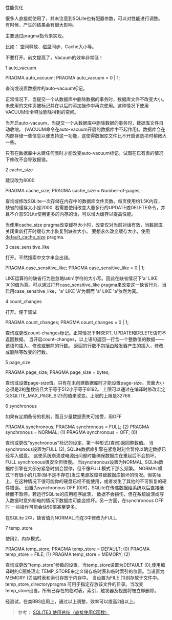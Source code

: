 性能优化

很多人直接就使用了，并未注意到SQLite也有配置参数，可以对性能进行调整。有时候，产生的结果会有很大影响。

主要通过pragma指令来实现。

比如： 空间释放、磁盘同步、Cache大小等。

不要打开。前文提高了，Vacuum的效率非常低！

1 auto_vacuum

PRAGMA auto_vacuum; 
PRAGMA auto_vacuum = 0 | 1;

查询或设置数据库的auto-vacuum标记。

正常情况下，当提交一个从数据库中删除数据的事务时，数据库文件不改变大小。未使用的文件页被标记并在以后的添加操作中再次使用。这种情况下使用VACUUM命令释放删除得到的空间。

当开启auto-vacuum，当提交一个从数据库中删除数据的事务时，数据库文件自动收缩， (VACUUM命令在auto-vacuum开启的数据库中不起作用)。数据库会在内部存储一些信息以便支持这一功能，这使得数据库文件比不开启该选项时稍微大一些。

只有在数据库中未建任何表时才能改变auto-vacuum标记。试图在已有表的情况下修改不会导致报错。

2 cache_size

建议改为8000

PRAGMA cache_size; 
PRAGMA cache_size = Number-of-pages;

查询或修改SQLite一次存储在内存中的数据库文件页数。每页使用约1.5K内存，缺省的缓存大小是2000. 若需要使用改变大量多行的UPDATE或DELETE命令，并且不介意SQLite使用更多的内存的话，可以增大缓存以提高性能。

当使用cache_size pragma改变缓存大小时，改变仅对当前对话有效，当数据库关闭重新打开时缓存大小恢复到缺省大小。 要想永久改变缓存大小，使用[default_cache_size](http://www.jimmydong.com/blog/) pragma.

3 case_sensitive_like

打开。不然搜索中文字串会出错。

PRAGMA case_sensitive_like; 
PRAGMA case_sensitive_like = 0 | 1;

LIKE运算符的缺省行为是忽略latin1字符的大小写。因此在缺省情况下'a' LIKE 'A'的值为真。可以通过打开case_sensitive_like pragma来改变这一缺省行为。当启用case_sensitive_like，'a' LIKE 'A'为假而 'a' LIKE 'a'依然为真。

4 count_changes

打开。便于调试

PRAGMA count_changes; 
PRAGMA count_changes = 0 | 1;

查询或更改count-changes标记。正常情况下INSERT, UPDATE和DELETE语句不返回数据。 当开启count-changes，以上语句返回一行含一个整数值的数据——该语句插入，修改或删除的行数。 返回的行数不包括由触发器产生的插入，修改或删除等改变的行数。

5 page_size

PRAGMA page_size; 
PRAGMA page_size = bytes;

查询或设置page-size值。只有在未创建数据库时才能设置page-size。页面大小必须是2的整数倍且大于等于512小于等于8192。 上限可以通过在编译时修改宏定义SQLITE_MAX_PAGE_SIZE的值来改变。上限的上限是32768.

6 synchronous

如果有定期备份的机制，而且少量数据丢失可接受，用OFF

PRAGMA synchronous; 
PRAGMA synchronous = FULL; (2) 
PRAGMA synchronous = NORMAL; (1) 
PRAGMA synchronous = OFF; (0)

查询或更改"synchronous"标记的设定。第一种形式(查询)返回整数值。 当synchronous设置为FULL (2), SQLite数据库引擎在紧急时刻会暂停以确定数据已经写入磁盘。 这使系统崩溃或电源出问题时能确保数据库在重起后不会损坏。FULL synchronous很安全但很慢。 当synchronous设置为NORMAL, SQLite数据库引擎在大部分紧急时刻会暂停，但不像FULL模式下那么频繁。 NORMAL模式下有很小的几率(但不是不存在)发生电源故障导致数据库损坏的情况。但实际上，在这种情况下很可能你的硬盘已经不能使用，或者发生了其他的不可恢复的硬件错误。 设置为synchronous OFF (0)时，SQLite在传递数据给系统以后直接继续而不暂停。若运行SQLite的应用程序崩溃， 数据不会损伤，但在系统崩溃或写入数据时意外断电的情况下数据库可能会损坏。另一方面，在synchronous OFF时 一些操作可能会快50倍甚至更多。

在SQLite 2中，缺省值为NORMAL.而在3中修改为FULL.

7 temp_store

使用2，内存模式。

PRAGMA temp_store; 
PRAGMA temp_store = DEFAULT; (0) 
PRAGMA temp_store = FILE; (1) 
PRAGMA temp_store = MEMORY; (2)

查询或更改"temp_store"参数的设置。当temp_store设置为DEFAULT (0),使用编译时的C预处理宏 TEMP_STORE来定义储存临时表和临时索引的位置。当设置为MEMORY (2)临时表和索引存放于内存中。 当设置为FILE (1)则存放于文件中。temp_store_directorypragma 可用于指定存放该文件的目录。当改变temp_store设置，所有已存在的临时表，索引，触发器及视图将被立即删除。

经测试，在类BBS应用上，通过以上调整，效率可以提高2倍以上。

> 参考：
> [SQLITE3 使用总结（直接使用C函数）](https://www.cnblogs.com/findumars/p/9048286.html)